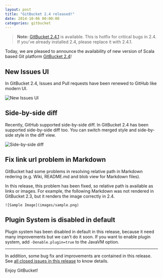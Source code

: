 ```yaml
---
layout: post
title: "GitBucket 2.4 released!"
date: 2014-10-06 00:00:00
categories: gitbucket
---
```


> **Note:** [GitBucket 2.4.1](https://github.com/gitbucket/gitbucket/releases/tag/2.4.1) is available. This is hotfix for critical bugs in 2.4. If you've already installed 2.4, please replace it with 2.4.1.

Today, we are pleased to announce the availability of new version of Scala based Git platform [GitBucket 2.4](https://github.com/gitbucket/gitbucket/releases/tag/2.4)!

## New Issues UI

In GitBucket 2.4, Issues and Pull requests have been renewed to GitHub like modern UI.

![New Issues UI]({{site.baseurl}}/images/gitbucket-2.4/new_issues_ui.png)

## Side-by-side diff

Recently, GitHub supported side-by-side diff. In GitBucket 2.4 has been supported side-by-side diff too. You can switch merged style and side-by-side style in the diff view.

![Side-by-side diff]({{site.baseurl}}/images/gitbucket-2.4/side_by_side_diff.png)

## Fix link url problem in Markdown

GitBucket had some problems in resolving relative path in Markdown redering (e.g. Wiki, README.md and blob view for Markdown files).

In this release, this problem has been fixed, so relative path is available as links or images. For example, the following Markdown was not rendered in GitBucket 2.3, but it renders the image correctly in 2.4.

```
![Sample Image](images/sample.png)
```

## Plugin System is disabled in default

Plugin system has been disabled in default in this release, because it need many improvements but we can't do it soon. If you want to enable plugin system, add `-Denable.plugin=true` to the JavaVM option.

----

In addition, some bug fix and improvements are contained in this release. See [all closed issues in this release](https://github.com/gitbucket/gitbucket/issues?q=milestone%3A2.4+is%3Aclosed) to know details.

Enjoy GitBucket!
